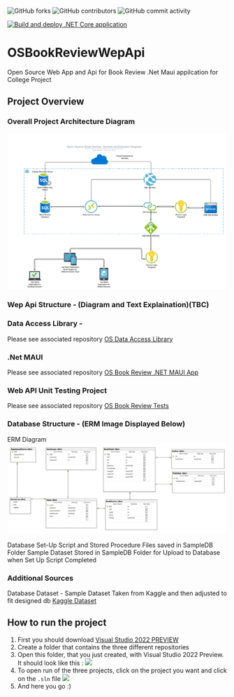 ![GitHub forks](https://img.shields.io/github/forks/brianreville/OSBookReviewWepApi?style=for-the-badge)
![GitHub contributors](https://img.shields.io/github/contributors/brianreville/OSBookReviewWepApi?style=for-the-badge)
![GitHub commit activity](https://img.shields.io/github/commit-activity/m/brianreville/OSBookReviewWepApi?style=for-the-badge)

[![Build and deploy .NET Core application](https://github.com/brianreville/OSBookReviewWepApi/actions/workflows/bookreview2022.yml/badge.svg)](https://github.com/brianreville/OSBookReviewWepApi/actions/workflows/bookreview2022.yml)

# OSBookReviewWepApi

Open Source Web App and Api for Book Review .Net Maui appilcation for College Project

## Project Overview

### Overall Project Architecture Diagram

![Screenshot](OSProjectDiagram.png)

### Wep Api Structure - (Diagram and Text Explaination)(TBC)

### Data Access Library -

Please see associated repository
[OS Data Access Library](https://github.com/brianreville/OSDataAccessLibrary)

### .Net MAUI

Please see associated repository
[OS Book Review .NET MAUI App ](https://github.com/brianreville/OSBookReviewMAUI)

### Web API Unit Testing Project
Please see associated repository
[OS Book Review Tests  ](https://github.com/brianreville/OSBookReviewTests)

### Database Structure - (ERM Image Displayed Below)

ERM Diagram
![Screenshot](ERMDiagram.PNG)

Database Set-Up Script and Stored Procedure Files saved in SampleDB Folder 
Sample Dataset Stored in SampleDB Folder for Upload to Database when Set Up Script Completed

### Additional Sources

Database Dataset - Sample Dataset Taken from Kaggle and then adjusted to fit designed db
[Kaggle Dataset](https://www.kaggle.com/arashnic/book-recommendation-dataset)

## How to run the project

1. First you should download [Visual Studio 2022 PREVIEW](https://visualstudio.microsoft.com/fr/vs/preview/)
2. Create a folder that contains the three different repositories
3. Open this folder, that you just created, with Visual Studio 2022 Preview. It should look like this : ![](https://user-images.githubusercontent.com/62793491/161441208-d83e5603-0785-42d4-923e-2f9308ed80d0.png)
4. To open run of the three projects, click on the project you want and click on the `.sln` file ![](https://user-images.githubusercontent.com/62793491/161441244-45d3a28d-c77f-4183-a69c-3151ee81be6d.png)
5. And here you go :)
